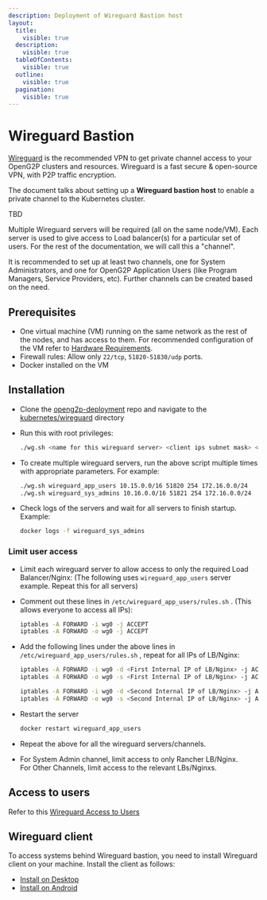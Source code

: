 ```yaml
---
description: Deployment of Wireguard Bastion host
layout:
  title:
    visible: true
  description:
    visible: true
  tableOfContents:
    visible: true
  outline:
    visible: true
  pagination:
    visible: true
---
```


# Wireguard Bastion

[Wireguard](https://www.wireguard.com/) is the recommended VPN to get private channel access to your OpenG2P clusters and resources. Wireguard is a fast secure & open-source VPN, with P2P traffic encryption.

The document talks about setting up a **Wireguard bastion host** to enable a private channel to the Kubernetes cluster.

TBD

Multiple Wireguard servers will be required (all on the same node/VM). Each server is used to give access to Load balancer(s) for a particular set of users. For the rest of the documentation, we will call this a "channel".

It is recommended to set up at least two channels, one for System Administrators, and one for OpenG2P Application Users (like Program Managers, Service Providers, etc). Further channels can be created based on the need.

## Prerequisites

* One virtual machine (VM) running on the same network as the rest of the nodes, and has access to them. For recommended configuration of the VM refer to [Hardware Requirements](../../hardware-requirements.md).
* Firewall rules: Allow only `22/tcp`, `51820-51830/udp` ports.
* Docker installed on the VM

## Installation

* Clone the [openg2p-deployment](https://github.com/OpenG2P/openg2p-deployment) repo and navigate to the [kubernetes/wireguard](https://github.com/OpenG2P/openg2p-deployment/tree/main/kubernetes/wireguard) directory
*   Run this with root privileges:

    ```bash
    ./wg.sh <name for this wireguard server> <client ips subnet mask> <port> <no of peers> <subnet mask of the cluster nodes & lbs>
    ```
*   To create multiple wireguard servers, run the above script multiple times with appropriate parameters. For example:

    ```bash
    ./wg.sh wireguard_app_users 10.15.0.0/16 51820 254 172.16.0.0/24
    ./wg.sh wireguard_sys_admins 10.16.0.0/16 51821 254 172.16.0.0/24
    ```
*   Check logs of the servers and wait for all servers to finish startup. Example:

    ```bash
    docker logs -f wireguard_sys_admins
    ```

### Limit user access

* Limit each wireguard server to allow access to only the required Load Balancer/Nginx: (The following uses `wireguard_app_users` server example. Repeat this for all servers)
*   Comment out these lines in `/etc/wireguard_app_users/rules.sh` . (This allows everyone to access all IPs):

    ```bash
    iptables -A FORWARD -i wg0 -j ACCEPT
    iptables -A FORWARD -o wg0 -j ACCEPT
    ```
*   Add the following lines under the above lines in `/etc/wireguard_app_users/rules.sh` , repeat for all IPs of LB/Nginx:

    ```bash
    iptables -A FORWARD -i wg0 -d <First Internal IP of LB/Nginx> -j ACCEPT
    iptables -A FORWARD -o wg0 -s <First Internal IP of LB/Nginx> -j ACCEPT

    iptables -A FORWARD -i wg0 -d <Second Internal IP of LB/Nginx> -j ACCEPT
    iptables -A FORWARD -o wg0 -s <Second Internal IP of LB/Nginx> -j ACCEPT
    ```
*   Restart the server

    ```bash
    docker restart wireguard_app_users
    ```
* Repeat the above for all the wireguard servers/channels.
* For System Admin channel, limit access to only Rancher LB/Nginx.\
  For Other Channels, limit access to the relevant LBs/Nginxs.

## Access to users

Refer to this [Wireguard Access to Users](wireguard-access-to-users.md)

## Wireguard client

To access systems behind Wireguard bastion, you need to install Wireguard client on your machine. Install the client as follows:

* [Install on Desktop](install-wireguard-client-on-machine.md)
* [Install on Android](install-wireguard-app-and-activate-tunnel.md)
